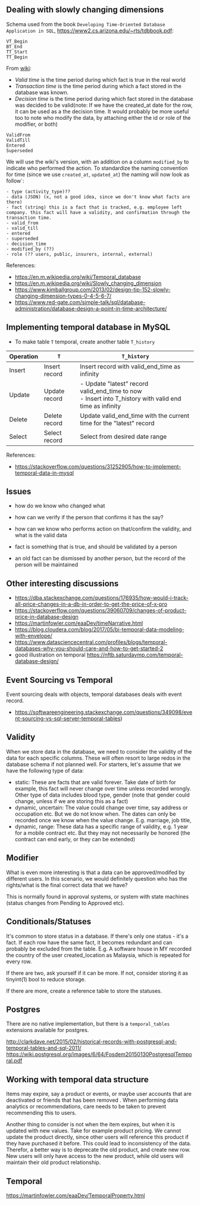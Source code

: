 ## Dealing with slowly changing dimensions


Schema used from the book `Developing Time-Oriented Database Application in SQL`, https://www2.cs.arizona.edu/~rts/tdbbook.pdf:
```
VT_Begin
BT_End
TT_Start
TT_Begin
```

From [wiki](https://en.m.wikipedia.org/wiki/Temporal_database):

- *Valid time* is the time period during which fact is true in the real world
- *Transaction time* is the time period during which a fact stored in the database was known.
- *Decision time* is the time period during which fact stored in the database was decided to be valid(note: If we have the created_at date for the row, it can be used as a the decision time. It would probably be more useful too to note who modify the data, by attaching either the id or role of the modifier, or both)

```
ValidFrom
ValidTill
Entered
Superseded
```

We will use the wiki's version, with an addition on a column `modified_by` to indicate who performed the action. To standardize the naming convention for time (since we use `created_at`, `updated_at`) the naming will now look as follow`:

```
- type (activity_type)??
- data (JSON) (x, not a good idea, since we don't know what facts are there)
- fact (string) this is a fact that is tracked, e.g. employee left company. this fact will have a validity, and confirmation through the transaction time.
- valid_from
- valid_till
- entered
- superseded
- decision_time
- modified_by (??)
- role (?? users, public, insurers, internal, external)
```

References:

- https://en.m.wikipedia.org/wiki/Temporal_database
- https://en.m.wikipedia.org/wiki/Slowly_changing_dimension
- https://www.kimballgroup.com/2013/02/design-tip-152-slowly-changing-dimension-types-0-4-5-6-7/
- https://www.red-gate.com/simple-talk/sql/database-administration/database-design-a-point-in-time-architecture/

## Implementing temporal database in MySQL

- To make table `T` temporal, create another table `T_history`

| Operation | `T` | `T_history` |
| - | - | - |
| Insert | Insert record | Insert record with valid_end_time as infinity |
| Update | Update record | - Update "latest" record valid_end_time to now <br> - Insert into T_history with valid end time as infinity |
| Delete | Delete record | Update valid_end_time with the current time for the "latest" record |
| Select | Select record | Select from desired date range | 

References:

- https://stackoverflow.com/questions/31252905/how-to-implement-temporal-data-in-mysql


## Issues

- how do we know who changed what
- how can we verify if the person that confirms it has the say?
- how can we know who performs action on that/confirm the validity, and what is the valid data

- fact is something that is true, and should be validated by a person
- an old fact can be dismissed by another person, but the record of the person will be maintained


## Other interesting discussions
- https://dba.stackexchange.com/questions/176935/how-would-i-track-all-price-changes-in-a-db-in-order-to-get-the-price-of-x-pro
- https://stackoverflow.com/questions/39060709/changes-of-product-price-in-database-design
- https://martinfowler.com/eaaDev/timeNarrative.html
- https://blog.cloudera.com/blog/2017/05/bi-temporal-data-modeling-with-envelope/
- https://www.datasciencecentral.com/profiles/blogs/temporal-databases-why-you-should-care-and-how-to-get-started-2
- good illustration on temporal https://nftb.saturdaymp.com/temporal-database-design/

## Event Sourcing vs Temporal

Event sourcing deals with objects, temporal databases deals with event record.

- https://softwareengineering.stackexchange.com/questions/349098/event-sourcing-vs-sql-server-temporal-tables)

## Validity

When we store data in the database, we need to consider the validity of the data for each specific columns. These will often resort to large redos in the database schema if not planned well. For starters, let's assume that we have the following type of data:

- static: These are facts that are valid forever. Take date of birth for example, this fact will never change over time unless recorded wrongly. Other type of data includes blood type, gender (note that gender could change, unless if we are storing this as a fact)
- dynamic, uncertain: The value could change over time, say address or occupation etc. But we do not know when. The dates can only be recorded once we know when the value change. E.g. marriage, job title, 
- dynamic, range: These data has a specific range of validity, e.g. 1 year for a mobile contract etc. But they may not necessarily be honored (the contract can end early, or they can be extended)


## Modifier

What is even more interesting is that a data can be approved/modifed by different users. In this scenario, we would definitely question who has the rights/what is the final correct data that we have?

This is normally found in approval systems, or system with state machines (status changes from Pending to Approved etc).

## Conditionals/Statuses

It's common to store status in a database. 
If there's only one status - it's a fact. If each row have the same fact, it becomes redundant and can probably be excluded from the table. E.g. A software house in MY recorded the country of the user created_location as Malaysia, which is repeated for every row.

If there are two, ask yourself if it can be more. If not, consider storing it as tinyint(1) bool to reduce storage.

If there are more, create a reference table to store the statuses. 

## Postgres

There are no native implementation, but there is a `temporal_tables` extensions available for postgres.

http://clarkdave.net/2015/02/historical-records-with-postgresql-and-temporal-tables-and-sql-2011/
https://wiki.postgresql.org/images/6/64/Fosdem20150130PostgresqlTemporal.pdf


## Working with temporal data structure

Items may expire, say a product or events, or maybe user accounts that are deactivated or friends that has been removed . When performing data analytics or recommendations, care needs to be taken to prevent recommending this to users.

Another thing to consider is not when the item expires, but when it is updated with new values. Take for example product pricing. We cannot update the product directly, since other users will reference this product if they have purchased it before. This could lead to inconsistency of the data. Therefor, a better way is to deprecate the old product, and create new row. New users will only have access to the new product, while old users will maintain their old product relationship.


## Temporal

https://martinfowler.com/eaaDev/TemporalProperty.html


